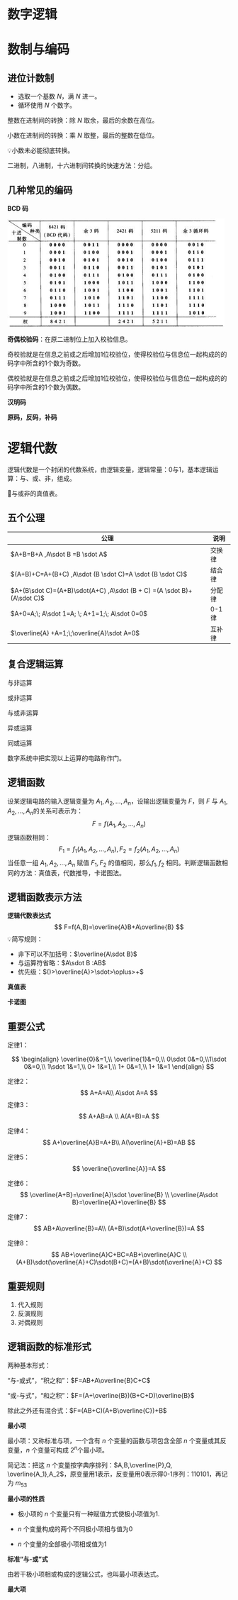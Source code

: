 # 数字逻辑



# 数制与编码

## 进位计数制

- 选取一个基数 $N$，满 $N$ 进一。
- 循环使用 $N$ 个数字。

整数在进制间的转换：除 $N$ 取余，最后的余数在高位。

小数在进制间的转换：乘 $N$ 取整，最后的整数在低位。

:bulb:小数未必能彻底转换。

二进制，八进制，十六进制间转换的快速方法：分组。



## 几种常见的编码

**BCD 码**

![BCD码](./bcd码.jpg)



**奇偶校验码**：在原二进制位上加入校验信息。

奇校验就是在信息之前或之后增加1位校验位，使得校验位与信息位一起构成的的码字中所含的1个数为奇数。

偶校验就是在信息之前或之后增加1位校验位，使得校验位与信息位一起构成的的码字中所含的1个数为偶数。



**汉明码**





**原码，反码，补码**



# 逻辑代数



逻辑代数是一个封闭的代数系统，由逻辑变量，逻辑常量：0与1，基本逻辑运算：与、或、非，组成。



:construction:与或非的真值表。



## 五个公理

| 公理                                                         | 说明   |
| ------------------------------------------------------------ | ------ |
| $A+B=B+A ,A\sdot B =B \sdot A$                               | 交换律 |
| $(A+B)+C=A+(B+C) ,A\sdot (B \sdot C)=A \sdot (B \sdot C)$    | 结合律 |
| $A+(B\sdot C)=(A+B)\sdot(A+C) ,A\sdot (B + C) =(A \sdot B)+(A\sdot C)$ | 分配律 |
| $A+0=A;\; A\sdot 1=A; \; A+1=1;\; A\sdot 0=0$                | 0-1律  |
| $\overline{A} +A=1;\;\overline{A}\sdot A=0$                  | 互补律 |



## 复合逻辑运算

与非运算



或非运算



与或非运算



异或运算



同或运算



数字系统中把实现以上运算的电路称作门。



## 逻辑函数

设某逻辑电路的输入逻辑变量为 $A_1,A_2,\dots,A_n$，设输出逻辑变量为 $F$，则 $F$ 与 $A_1,A_2,\dots,A_n$的关系可表示为：
$$
F=f(A_1,A_2,\dots,A_n)
$$
逻辑函数相同：
$$
F_1=f_1(A_1,A_2,\dots,A_n),F_2=f_2(A_1,A_2,\dots,A_n)
$$
当任意一组 $A_1,A_2,\dots,A_n$ 赋值 $F_1,F_2$ 的值相同，那么$f_1,f_2$ 相同。判断逻辑函数相同的方法：真值表，代数推导，卡诺图法。

## 逻辑函数表示方法

**逻辑代数表达式**
$$
F=f(A,B)=\overline{A}B+A\overline{B}
$$
 :bulb:简写规则：

- 非下可以不加括号：$\overline{A\sdot B}$
- 与运算符省略：$A\sdot B :AB$
- 优先级：$()>\overline{A}>\sdot>\oplus>+$

**真值表**



**卡诺图**



## 重要公式

定律1：

$$
\begin{align}
\overline{0}&=1,\\ \overline{1}&=0,\\ 0\sdot 0&=0,\\1\sdot 0&=0,\\ 1\sdot 1&=1,\\ 0+ 1&=1,\\ 1+ 0&=1,\\ 1+ 1&=1
\end{align}
$$

定律2：
$$
A+A=A\\
A\sdot A=A
$$
定律3：
$$
A+AB=A \\
A(A+B)=A
$$


定律4：
$$
A+\overline{A}B=A+B\\
A(\overline{A}+B)=AB
$$


定律5：
$$
\overline{\overline{A}}=A
$$


定律6：
$$
\overline{A+B}=\overline{A}\sdot \overline{B} \\
\overline{A\sdot B}=\overline{A}+\overline{B}
$$


定律7：
$$
AB+A\overline{B}=A\\
(A+B)\sdot(A+\overline{B})=A
$$


定律8：
$$
AB+\overline{A}C+BC=AB+\overline{A}C \\
(A+B)\sdot(\overline{A}+C)\sdot(B+C)=(A+B)\sdot(\overline{A}+C)
$$

## 重要规则

1. 代入规则
2. 反演规则
3. 对偶规则

## 逻辑函数的标准形式

两种基本形式：

“与-或式”，“积之和”：$F=AB+A\overline{B}C+C$

“或-与式”，“和之积”：$F=(A+\overline{B})(B+C+D)\overline{B}$

除此之外还有混合式：$F=(AB+C)(A+B\overline{C})+B$

**最小项**

最小项：又称标准与项，一个含有 $n$ 个变量的函数与项包含全部 $n$ 个变量或其反变量，$n$ 个变量可构成 $2^n$个最小项。

简记法：把这 $n$ 个变量按字典序排列：$A,B,\overline{P},Q, \overline{A_1},A_2$，原变量用1表示，反变量用0表示得0-1序列：110101，再记为 $m_{53}$

**最小项的性质**

- 极小项的 $n$ 个变量只有一种赋值方式使极小项值为1.

-  $n$ 个变量构成的两个不同极小项相与值为0
-  $n$ 个变量的全部极小项相或值为1



**标准“与-或”式**

由若干极小项相或构成的逻辑公式，也叫最小项表达式。



**最大项**

